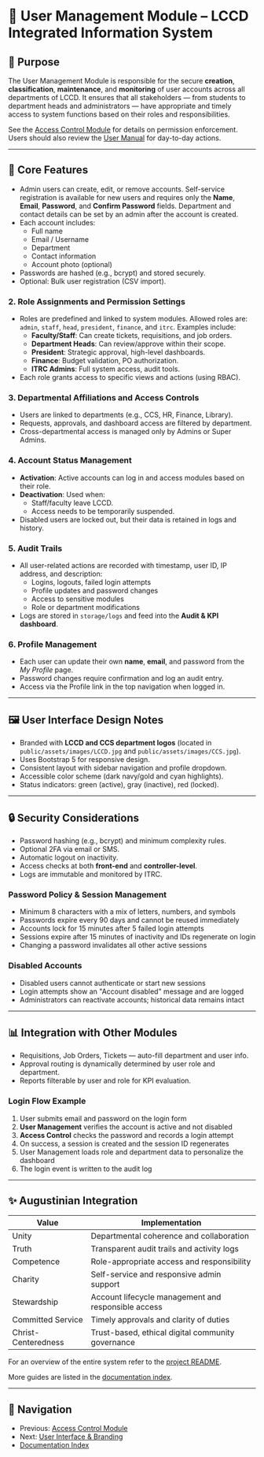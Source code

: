 # 👥 User Management Module – LCCD Integrated Information System

## 🎯 Purpose

The User Management Module is responsible for the secure **creation**, **classification**, **maintenance**, and **monitoring** of user accounts across all departments of LCCD. It ensures that all stakeholders — from students to department heads and administrators — have appropriate and timely access to system functions based on their roles and responsibilities.

See the [Access Control Module](Access_Control_Module.md) for details on permission enforcement.
Users should also review the [User Manual](user_manual.md) for day-to-day actions.

---

## 🧩 Core Features

- Admin users can create, edit, or remove accounts.
  Self-service registration is available for new users and requires only the **Name**, **Email**, **Password**, and **Confirm Password** fields. Department and contact details can be set by an admin after the account is created.
- Each account includes:
  - Full name
  - Email / Username
  - Department
  - Contact information
  - Account photo (optional)
- Passwords are hashed (e.g., bcrypt) and stored securely.
- Optional: Bulk user registration (CSV import).

### 2. Role Assignments and Permission Settings
- Roles are predefined and linked to system modules. Allowed roles are:
  `admin`, `staff`, `head`, `president`, `finance`, and `itrc`.
  Examples include:
  - **Faculty/Staff**: Can create tickets, requisitions, and job orders.
  - **Department Heads**: Can review/approve within their scope.
  - **President**: Strategic approval, high-level dashboards.
  - **Finance**: Budget validation, PO authorization.
  - **ITRC Admins**: Full system access, audit tools.
- Each role grants access to specific views and actions (using RBAC).

### 3. Departmental Affiliations and Access Controls
- Users are linked to departments (e.g., CCS, HR, Finance, Library).
- Requests, approvals, and dashboard access are filtered by department.
- Cross-departmental access is managed only by Admins or Super Admins.

### 4. Account Status Management
- **Activation**: Active accounts can log in and access modules based on their role.
- **Deactivation**: Used when:
  - Staff/faculty leave LCCD.
  - Access needs to be temporarily suspended.
- Disabled users are locked out, but their data is retained in logs and history.

### 5. Audit Trails
- All user-related actions are recorded with timestamp, user ID, IP address, and description:
  - Logins, logouts, failed login attempts
  - Profile updates and password changes
  - Access to sensitive modules
  - Role or department modifications
- Logs are stored in `storage/logs` and feed into the **Audit & KPI dashboard**.

### 6. Profile Management
- Each user can update their own **name**, **email**, and password from the *My Profile* page.
- Password changes require confirmation and log an audit entry.
- Access via the Profile link in the top navigation when logged in.

---

## 🖼️ User Interface Design Notes

- Branded with **LCCD and CCS department logos** (located in `public/assets/images/LCCD.jpg` and `public/assets/images/CCS.jpg`).
- Uses Bootstrap 5 for responsive design.
- Consistent layout with sidebar navigation and profile dropdown.
- Accessible color scheme (dark navy/gold and cyan highlights).
- Status indicators: green (active), gray (inactive), red (locked).

---

## 🔒 Security Considerations

- Password hashing (e.g., bcrypt) and minimum complexity rules.
- Optional 2FA via email or SMS.
- Automatic logout on inactivity.
- Access checks at both **front-end** and **controller-level**.
- Logs are immutable and monitored by ITRC.

### Password Policy & Session Management
- Minimum 8 characters with a mix of letters, numbers, and symbols
- Passwords expire every 90 days and cannot be reused immediately
- Accounts lock for 15 minutes after 5 failed login attempts
- Sessions expire after 15 minutes of inactivity and IDs regenerate on login
- Changing a password invalidates all other active sessions

### Disabled Accounts
- Disabled users cannot authenticate or start new sessions
- Login attempts show an "Account disabled" message and are logged
- Administrators can reactivate accounts; historical data remains intact

---

## 📊 Integration with Other Modules

- Requisitions, Job Orders, Tickets — auto-fill department and user info.
- Approval routing is dynamically determined by user role and department.
- Reports filterable by user and role for KPI evaluation.

### Login Flow Example
1. User submits email and password on the login form
2. **User Management** verifies the account is active and not disabled
3. **Access Control** checks the password and records a login attempt
4. On success, a session is created and the session ID regenerates
5. User Management loads role and department data to personalize the dashboard
6. The login event is written to the audit log


---

## ✨ Augustinian Integration

| Value                  | Implementation                                          |
|------------------------|----------------------------------------------------------|
| Unity                  | Departmental coherence and collaboration                 |
| Truth                  | Transparent audit trails and activity logs              |
| Competence             | Role-appropriate access and responsibility              |
| Charity                | Self-service and responsive admin support                |
| Stewardship            | Account lifecycle management and responsible access     |
| Committed Service      | Timely approvals and clarity of duties                   |
| Christ-Centeredness    | Trust-based, ethical digital community governance        |

For an overview of the entire system refer to the [project README](../README.md).

More guides are listed in the [documentation index](README.md).

---

## 🚀 Navigation
- Previous: [Access Control Module](Access_Control_Module.md)
- Next: [User Interface & Branding](user-interface-branding.md)
- [Documentation Index](README.md)
